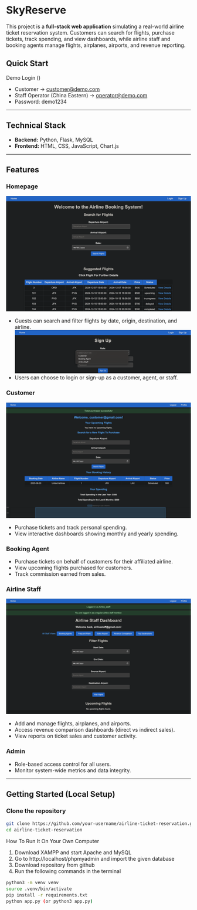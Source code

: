 # SkyReserve

This project is a **full-stack web application** simulating a real-world airline ticket reservation system. Customers can search for flights, purchase tickets, track spending, and view dashboards, while airline staff and booking agents manage flights, airplanes, airports, and revenue reporting.  

## Quick Start
Demo Login ()
- Customer → customer@demo.com
- Staff Operator (China Eastern) → operator@demo.com
- Password: demo1234

---

## Technical Stack

- **Backend:** Python, Flask,  MySQL
- **Frontend:** HTML, CSS, JavaScript, Chart.js

---

## Features

### Homepage
![Homepage](docs/images/home.png)
- Guests can search and filter flights by date, origin, destination, and airline.
![Sign-up Page](docs/images/signup.png)
- Users can choose to login or sign-up as a customer, agent, or staff.

### Customer
![Customer Page](docs/images/customer.png)
- Purchase tickets and track personal spending.
- View interactive dashboards showing monthly and yearly spending.

### Booking Agent
- Purchase tickets on behalf of customers for their affiliated airline.
- View upcoming flights purchased for customers.
- Track commission earned from sales.

### Airline Staff
![Staff Page](docs/images/airline_staff.png)
- Add and manage flights, airplanes, and airports.
- Access revenue comparison dashboards (direct vs indirect sales).
- View reports on ticket sales and customer activity.

### Admin
- Role-based access control for all users.
- Monitor system-wide metrics and data integrity.

---

## Getting Started (Local Setup)

### Clone the repository
```bash
git clone https://github.com/your-username/airline-ticket-reservation.git
cd airline-ticket-reservation
```

How To Run It On Your Own Computer
1. Download XAMPP and start Apache and MySQL
2. Go to http://localhost/phpmyadmin and import the given database
3. Download repository from github 
4. Run the following commands in the terminal

```bash
python3 -m venv venv
source .venv/bin/activate
pip install -r requirements.txt
python app.py (or python3 app.py)
```